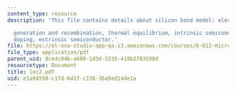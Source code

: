 ```yaml
---
content_type: resource
description: 'This file contains details about silicon bond model: electrons and holes,

  generation and recombination, thermal equilibrium, intrinsic semiconductor, and
  doping, extrinsic semiconductor.'
file: https://ol-ocw-studio-app-qa.s3.amazonaws.com/courses/6-012-microelectronic-devices-and-circuits-fall-2005/e1a94598c1fd641fc15636a9ad14de1a_lec2.pdf
file_type: application/pdf
parent_uid: 9ce4c04b-a600-1d3d-5235-419b2783590d
resourcetype: Document
title: lec2.pdf
uid: e1a94598-c1fd-641f-c156-36a9ad14de1a
---
```

